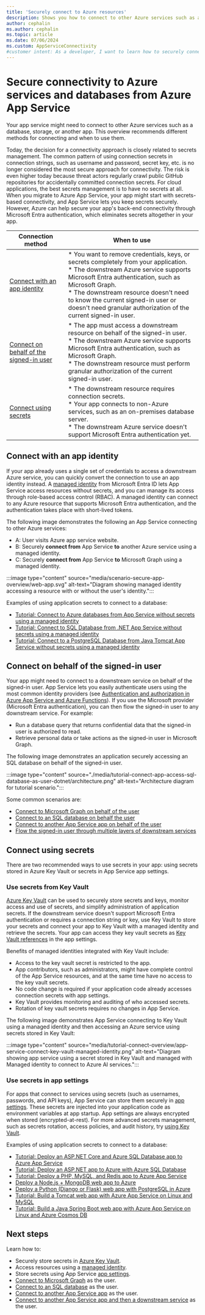 ```yaml
---
title: 'Securely connect to Azure resources'
description: Shows you how to connect to other Azure services such as a database, storage, or another app. This overview recommends the more secure method for connecting.
author: cephalin
ms.author: cephalin
ms.topic: article
ms.date: 07/06/2024
ms.custom: AppServiceConnectivity
#customer intent: As a developer, I want to learn how to securely connect to Azure resources from Azure App Service so that I can protect sensitive data and ensure secure communication.
---
```

# Secure connectivity to Azure services and databases from Azure App Service

Your app service might need to connect to other Azure services such as a database, storage, or another app. This overview recommends different methods for connecting and when to use them.

Today, the decision for a connectivity approach is closely related to secrets management. The common pattern of using connection secrets in connection strings, such as username and password, secret key, etc. is no longer considered the most secure approach for connectivity. The risk is even higher today because threat actors regularly crawl public GitHub repositories for accidentally committed connection secrets. For cloud applications, the best secrets management is to have no secrets at all. When you migrate to Azure App Service, your app might start with secrets-based connectivity, and App Service lets you keep secrets securely. However, Azure can help secure your app's back-end connectivity through Microsoft Entra authentication, which eliminates secrets altogether in your app.

|Connection method|When to use|
|--|--|
|[Connect with an app identity](#connect-with-an-app-identity)|* You want to remove credentials, keys, or secrets completely from your application.<br/>* The downstream Azure service supports Microsoft Entra authentication, such as Microsoft Graph.<br/>* The downstream resource doesn't need to know the current signed-in user or doesn't need granular authorization of the current signed-in user.|
|[Connect on behalf of the signed-in user](#connect-on-behalf-of-the-signed-in-user)| * The app must access a downstream resource on behalf of the signed-in user.<br/>* The downstream Azure service supports Microsoft Entra authentication, such as Microsoft Graph.<br/>* The downstream resource must perform granular authorization of the current signed-in user.|
|[Connect using secrets](#connect-using-secrets)|* The downstream resource requires connection secrets.<br/>* Your app connects to non-Azure services, such as an on-premises database server.<br/>* The downstream Azure service doesn't support Microsoft Entra authentication yet.|

## Connect with an app identity

If your app already uses a single set of credentials to access a downstream Azure service, you can quickly convert the connection to use an app identity instead. A [managed identity](overview-managed-identity.md) from Microsoft Entra ID lets App Service access resources without secrets, and you can manage its access through role-based access control (RBAC). A managed identity can connect to any Azure resource that supports Microsoft Entra authentication, and the authentication takes place with short-lived tokens.

The following image demonstrates the following an App Service connecting to other Azure services:

* A: User visits Azure app service website.
* B: Securely **connect from** App Service **to** another Azure service using a managed identity. 
* C: Securely **connect from** App Service **to** Microsoft Graph using a managed identity.

:::image type="content" source="media/scenario-secure-app-overview/web-app.svg" alt-text="Diagram showing managed identity accessing a resource with or without the user's identity.":::

Examples of using application secrets to connect to a database:

- [Tutorial: Connect to Azure databases from App Service without secrets using a managed identity](tutorial-connect-msi-azure-database.md)
- [Tutorial: Connect to SQL Database from .NET App Service without secrets using a managed identity](tutorial-connect-msi-sql-database.md)
- [Tutorial: Connect to a PostgreSQL Database from Java Tomcat App Service without secrets using a managed identity](tutorial-java-tomcat-connect-managed-identity-postgresql-database.md)

## Connect on behalf of the signed-in user

Your app might need to connect to a downstream service on behalf of the signed-in user. App Service lets you easily authenticate users using the most common identity providers (see [Authentication and authorization in Azure App Service and Azure Functions](overview-authentication-authorization.md)). If you use the Microsoft provider (Microsoft Entra authentication), you can then flow the signed-in user to any downstream service. For example:

- Run a database query that returns confidential data that the signed-in user is authorized to read.
- Retrieve personal data or take actions as the signed-in user in Microsoft Graph.

The following image demonstrates an application securely accessing an SQL database on behalf of the signed-in user.

:::image type="content" source="./media/tutorial-connect-app-access-sql-database-as-user-dotnet/architecture.png" alt-text="Architecture diagram for tutorial scenario.":::

Some common scenarios are:
- [Connect to Microsoft Graph on behalf of the user](scenario-secure-app-access-microsoft-graph-as-user.md)
- [Connect to an SQL database on behalf the user](tutorial-connect-app-access-sql-database-as-user-dotnet.md)
- [Connect to another App Service app on behalf of the user](tutorial-auth-aad.md)
- [Flow the signed-in user through multiple layers of downstream services](tutorial-connect-app-app-graph-javascript.md)

## Connect using secrets

There are two recommended ways to use secrets in your app: using secrets stored in Azure Key Vault or secrets in App Service app settings.

### Use secrets from Key Vault

[Azure Key Vault](app-service-key-vault-references.md) can be used to securely store secrets and keys, monitor access and use of secrets, and simplify administration of application secrets. If the downstream service doesn't support Microsoft Entra authentication or requires a connection string or key, use Key Vault to store your secrets and connect your app to Key Vault with a managed identity and retrieve the secrets. Your app can access they key vault secrets as [Key Vault references](app-service-key-vault-references.md) in the app settings. 

Benefits of managed identities integrated with Key Vault include:
- Access to the key vault secret is restricted to the app. 
- App contributors, such as administrators, might have complete control of the App Service resources, and at the same time have no access to the key vault secrets. 
- No code change is required if your application code already accesses connection secrets with app settings. 
- Key Vault provides monitoring and auditing of who accessed secrets.
- Rotation of key vault secrets requires no changes in App Service.

The following image demonstrates App Service connecting to Key Vault using a managed identity and then accessing an Azure service using secrets stored in Key Vault:

:::image type="content" source="media/tutorial-connect-overview/app-service-connect-key-vault-managed-identity.png" alt-text="Diagram showing app service using a secret stored in Key Vault and managed with Managed identity to connect to Azure AI services."::: 

### Use secrets in app settings 

For apps that connect to services using secrets (such as usernames, passwords, and API keys), App Service can store them securely in [app settings](configure-common.md). These secrets are injected into your application code as environment variables at app startup. App settings are always encrypted when stored (encrypted-at-rest). For more advanced secrets management, such as secrets rotation, access policies, and audit history, try [using Key Vault](#use-secrets-from-key-vault).

Examples of using application secrets to connect to a database:

- [Tutorial: Deploy an ASP.NET Core and Azure SQL Database app to Azure App Service](tutorial-dotnetcore-sqldb-app.md)
- [Tutorial: Deploy an ASP.NET app to Azure with Azure SQL Database](app-service-web-tutorial-dotnet-sqldatabase.md)
- [Tutorial: Deploy a PHP, MySQL, and Redis app to Azure App Service](tutorial-php-mysql-app.md)
- [Deploy a Node.js + MongoDB web app to Azure](tutorial-nodejs-mongodb-app.md)
- [Deploy a Python (Django or Flask) web app with PostgreSQL in Azure](tutorial-python-postgresql-app.md)
- [Tutorial: Build a Tomcat web app with Azure App Service on Linux and MySQL](tutorial-java-tomcat-mysql-app.md)
- [Tutorial: Build a Java Spring Boot web app with Azure App Service on Linux and Azure Cosmos DB](tutorial-java-spring-cosmosdb.md)

## Next steps

Learn how to:
- Securely store secrets in [Azure Key Vault](app-service-key-vault-references.md).
- Access resources using a [managed identity](overview-managed-identity.md).
- Store secrets using App Service [app settings](configure-common.md).
- [Connect to Microsoft Graph](scenario-secure-app-access-microsoft-graph-as-user.md) as the user.
- [Connect to an SQL database](tutorial-connect-app-access-sql-database-as-user-dotnet.md) as the user.
- [Connect to another App Service app](tutorial-auth-aad.md) as the user.
- [Connect to another App Service app and then a downstream service](tutorial-connect-app-app-graph-javascript.md) as the user.

